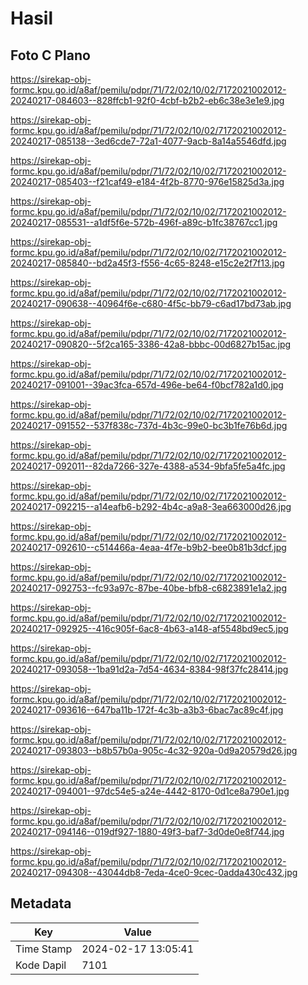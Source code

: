 # Hasil

## Foto C Plano

https://sirekap-obj-formc.kpu.go.id/a8af/pemilu/pdpr/71/72/02/10/02/7172021002012-20240217-084603--828ffcb1-92f0-4cbf-b2b2-eb6c38e3e1e9.jpg

https://sirekap-obj-formc.kpu.go.id/a8af/pemilu/pdpr/71/72/02/10/02/7172021002012-20240217-085138--3ed6cde7-72a1-4077-9acb-8a14a5546dfd.jpg

https://sirekap-obj-formc.kpu.go.id/a8af/pemilu/pdpr/71/72/02/10/02/7172021002012-20240217-085403--f21caf49-e184-4f2b-8770-976e15825d3a.jpg

https://sirekap-obj-formc.kpu.go.id/a8af/pemilu/pdpr/71/72/02/10/02/7172021002012-20240217-085531--a1df5f6e-572b-496f-a89c-b1fc38767cc1.jpg

https://sirekap-obj-formc.kpu.go.id/a8af/pemilu/pdpr/71/72/02/10/02/7172021002012-20240217-085840--bd2a45f3-f556-4c65-8248-e15c2e2f7f13.jpg

https://sirekap-obj-formc.kpu.go.id/a8af/pemilu/pdpr/71/72/02/10/02/7172021002012-20240217-090638--40964f6e-c680-4f5c-bb79-c6ad17bd73ab.jpg

https://sirekap-obj-formc.kpu.go.id/a8af/pemilu/pdpr/71/72/02/10/02/7172021002012-20240217-090820--5f2ca165-3386-42a8-bbbc-00d6827b15ac.jpg

https://sirekap-obj-formc.kpu.go.id/a8af/pemilu/pdpr/71/72/02/10/02/7172021002012-20240217-091001--39ac3fca-657d-496e-be64-f0bcf782a1d0.jpg

https://sirekap-obj-formc.kpu.go.id/a8af/pemilu/pdpr/71/72/02/10/02/7172021002012-20240217-091552--537f838c-737d-4b3c-99e0-bc3b1fe76b6d.jpg

https://sirekap-obj-formc.kpu.go.id/a8af/pemilu/pdpr/71/72/02/10/02/7172021002012-20240217-092011--82da7266-327e-4388-a534-9bfa5fe5a4fc.jpg

https://sirekap-obj-formc.kpu.go.id/a8af/pemilu/pdpr/71/72/02/10/02/7172021002012-20240217-092215--a14eafb6-b292-4b4c-a9a8-3ea663000d26.jpg

https://sirekap-obj-formc.kpu.go.id/a8af/pemilu/pdpr/71/72/02/10/02/7172021002012-20240217-092610--c514466a-4eaa-4f7e-b9b2-bee0b81b3dcf.jpg

https://sirekap-obj-formc.kpu.go.id/a8af/pemilu/pdpr/71/72/02/10/02/7172021002012-20240217-092753--fc93a97c-87be-40be-bfb8-c6823891e1a2.jpg

https://sirekap-obj-formc.kpu.go.id/a8af/pemilu/pdpr/71/72/02/10/02/7172021002012-20240217-092925--416c905f-6ac8-4b63-a148-af5548bd9ec5.jpg

https://sirekap-obj-formc.kpu.go.id/a8af/pemilu/pdpr/71/72/02/10/02/7172021002012-20240217-093058--1ba91d2a-7d54-4634-8384-98f37fc28414.jpg

https://sirekap-obj-formc.kpu.go.id/a8af/pemilu/pdpr/71/72/02/10/02/7172021002012-20240217-093616--647ba11b-172f-4c3b-a3b3-6bac7ac89c4f.jpg

https://sirekap-obj-formc.kpu.go.id/a8af/pemilu/pdpr/71/72/02/10/02/7172021002012-20240217-093803--b8b57b0a-905c-4c32-920a-0d9a20579d26.jpg

https://sirekap-obj-formc.kpu.go.id/a8af/pemilu/pdpr/71/72/02/10/02/7172021002012-20240217-094001--97dc54e5-a24e-4442-8170-0d1ce8a790e1.jpg

https://sirekap-obj-formc.kpu.go.id/a8af/pemilu/pdpr/71/72/02/10/02/7172021002012-20240217-094146--019df927-1880-49f3-baf7-3d0de0e8f744.jpg

https://sirekap-obj-formc.kpu.go.id/a8af/pemilu/pdpr/71/72/02/10/02/7172021002012-20240217-094308--43044db8-7eda-4ce0-9cec-0adda430c432.jpg


## Metadata

| Key        | Value               |
| ---------- | ------------------- |
| Time Stamp | 2024-02-17 13:05:41 |
| Kode Dapil | 7101                |



